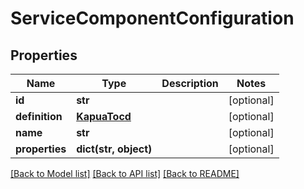 # ServiceComponentConfiguration

## Properties
Name | Type | Description | Notes
------------ | ------------- | ------------- | -------------
**id** | **str** |  | [optional] 
**definition** | [**KapuaTocd**](KapuaTocd.md) |  | [optional] 
**name** | **str** |  | [optional] 
**properties** | **dict(str, object)** |  | [optional] 

[[Back to Model list]](../README.md#documentation-for-models) [[Back to API list]](../README.md#documentation-for-api-endpoints) [[Back to README]](../README.md)


